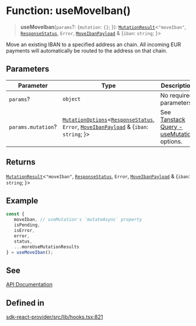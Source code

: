 # Function: useMoveIban()

> **useMoveIban**(`params`?: \{`mutation`: `{}`; \}): [`MutationResult`](/docs/packages/sdk-react-provider/type-aliases/MutationResult.md)\<`"moveIban"`, [`ResponseStatus`](/docs/packages/sdk-react-provider/type-aliases/ResponseStatus.md), `Error`, [`MoveIbanPayload`](/docs/packages/sdk-react-provider/interfaces/MoveIbanPayload.md) & \{`iban`: `string`; \}\>

Move an existing IBAN to a specified address an chain.
All incoming EUR payments will automatically be routed to the address on that chain.

## Parameters

| Parameter | Type | Description |
| ------ | ------ | ------ |
| `params`? | `object` | No required parameters. |
| `params.mutation`? | [`MutationOptions`](/docs/packages/sdk-react-provider/type-aliases/MutationOptions.md)\<[`ResponseStatus`](/docs/packages/sdk-react-provider/type-aliases/ResponseStatus.md), `Error`, [`MoveIbanPayload`](/docs/packages/sdk-react-provider/interfaces/MoveIbanPayload.md) & \{`iban`: `string`; \}\> | See [Tanstack Query - useMutation](https://tanstack.com/query/latest/docs/framework/react/reference/useMutation) options. |

## Returns

[`MutationResult`](/docs/packages/sdk-react-provider/type-aliases/MutationResult.md)\<`"moveIban"`, [`ResponseStatus`](/docs/packages/sdk-react-provider/type-aliases/ResponseStatus.md), `Error`, [`MoveIbanPayload`](/docs/packages/sdk-react-provider/interfaces/MoveIbanPayload.md) & \{`iban`: `string`; \}\>

## Example

```ts
const {
   moveIban, // useMutation's `mutateAsync` property
   isPending,
   isError,
   error,
   status,
   ...moreUseMutationResults
} = useMoveIban();
```

## See

[API Documentation](https://monerium.dev/api-docs-v2#tag/ibans/operation/move-iban)

## Defined in

[sdk-react-provider/src/lib/hooks.tsx:821](https://github.com/monerium/js-monorepo/blob/main/packages/sdk-react-provider/src/lib/hooks.tsx#L821)
